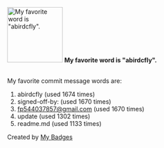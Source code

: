 <img src="https://my-badges.github.io/my-badges/favorite-word.png" alt="My favorite word is &quot;abirdcfly&quot;." title="My favorite word is &quot;abirdcfly&quot;." width="128">
<strong>My favorite word is &quot;abirdcfly&quot;.</strong>
<br><br>

My favorite commit message words are:

1. abirdcfly (used 1674 times)
2. signed-off-by: (used 1670 times)
3. <fp544037857@gmail.com> (used 1670 times)
4. update (used 1302 times)
5. readme.md (used 1133 times)


Created by <a href="https://github.com/my-badges/my-badges">My Badges</a>